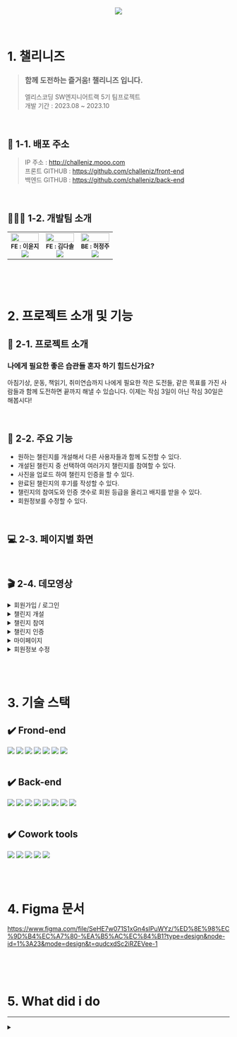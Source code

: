 <br>
<br>

<center><a href="challeniz.mooo.com/api"><img src="https://cdn.discordapp.com/attachments/984416996366114866/1164795546687508502/image_29.png?ex=65448363&is=65320e63&hm=5bdde810aba5a29d7fa5831e673b8490de0f9be6799a18ea8b63637dcdcdd228&"></a></center>

<br>
<br>

# 1. 챌리니즈

> ### 함께 도전하는 즐거움! 챌리니즈 입니다.
>
> 엘리스코딩 SW엔지니어트랙 5기 팀프로젝트 <br>
> 개발 기간 : 2023.08 ~ 2023.10 <br>

<br>

## 🔗 1-1. 배포 주소

> IP 주소 : http://challeniz.mooo.com <br>
> 프론트 GITHUB : https://github.com/challeniz/front-end <br>
> 백엔드 GITHUB : https://github.com/challeniz/back-end<br>

<br>

## 👨‍👧‍👦 1-2. 개발팀 소개

<table>
  <tbody>
    <tr>
      <td align="center"><img src="https://cdn.discordapp.com/attachments/1123912547830071367/1129223692094799902/image.png?ex=65444d84&is=6531d884&hm=749559416a2c6d0bc240f9add4298a0e86ca09393b02e4637c545b0bd7a7e0f5&" style="width:100%;" alt=""/><br /><sub><b>FE : 이윤지</b></sub><br />
      <a href="https://github.com/devuoon">
      <img src="https://img.shields.io/badge/Github-181717?style=flat-square&logo=github&logoColor=white"/></a></td>
      <td align="center"><img src="https://cdn.discordapp.com/attachments/1139860740522655764/1164794358357311499/IMG_7160.PNG?ex=65448247&is=65320d47&hm=9049a59e17636fd761afb3df9f80aa7fb1e115109223eb5b7b530d9cac766942&" style="width:100%;" alt=""/><br /><sub><b>FE : 김다솔 </b></sub><br />
       <a href="https://github.com/da22sol">
      <img src="https://img.shields.io/badge/Github-181717?style=flat-square&logo=github&logoColor=white"/></a></td>
      <td align="center"><img src="https://cdn.discordapp.com/attachments/1123912547830071367/1129223870675689502/1689298240585.png?ex=65444dae&is=6531d8ae&hm=80bcc153eb22cb89bcdbf4495355e3a366f9c30e4405f5511fc4c4defc87c8df&" style="width:100%;" alt=""/><br /><sub><b>BE : 허정주 </b></sub><br />
       <a href="https://github.com/wjdwnwbel">
      <img src="https://img.shields.io/badge/Github-181717?style=flat-square&logo=github&logoColor=white"/></a></td>
     <tr/>
  </tbody>
</table>

<br>
<br>
<br>

# 2. 프로젝트 소개 및 기능

## 📁 2-1. 프로젝트 소개

### 나에게 필요한 좋은 습관들 혼자 하기 힘드신가요?

아침기상, 운동, 책읽기, 취미연습까지 나에게 필요한 작은 도전들, 같은 목표를 가진 사람들과 함께 도전하면 끝까지 해낼 수 있습니다. 이제는 작심 3일이 아닌 작심 30일은 해봅시다!

<br>

## 📆 2-2. 주요 기능

- 원하는 챌린지를 개설해서 다른 사용자들과 함께 도전할 수 있다.
- 개설된 챌린지 중 선택하여 여러가지 챌린지를 참여할 수 있다.
- 사진을 업로드 하여 챌린지 인증을 할 수 있다.
- 완료된 챌린지의 후기를 작성할 수 있다.
- 챌린지의 참여도와 인증 갯수로 회원 등급을 올리고 배지를 받을 수 있다.
- 회원정보를 수정할 수 있다.

<br>

## 💻 2-3. 페이지별 화면

<br>

## 🎬 2-4. 데모영상

 <details>
  <summary>회원가입 / 로그인</summary>
  내용 넣기
 </details>
 <details>
  <summary>챌린지 개설</summary>
  내용 넣기
 </details>
 <details>
  <summary>챌린지 참여</summary>
  내용 넣기
 </details>
 <details>
  <summary>챌린지 인증</summary>
  내용 넣기
 </details>
 <details>
  <summary>마이페이지</summary>
  내용 넣기
 </details>
 <details>
  <summary>회원정보 수정</summary>
  내용 넣기
 </details>

<br>
<br>
<br>

# 3. 기술 스택

## ✔️ Frond-end

<div>
<img src="https://img.shields.io/badge/typescript-3178C6?style=flat-square&logo=typescript&logoColor=white"/>
<img src="https://img.shields.io/badge/React-61DAFB?style=flat-square&logo=React&logoColor=white"/>
<img src="https://img.shields.io/badge/styledcomponents-DB7093?style=flat-square&logo=styledcomponents&logoColor=white"/>
<img src="https://img.shields.io/badge/npm-CB3837?style=flat-square&logo=npm&logoColor=white"/>
<img src="https://img.shields.io/badge/prettier-F7B93E?style=flat-square&logo=prettier&logoColor=white"/>
<img src="https://img.shields.io/badge/VScode-2F80ED?style=flat-square&logo=vsco&logoColor=white"/>
<img src="https://img.shields.io/badge/chatbot-0066FF?style=flat-square&logo=chatbot&logoColor=white">  
</div>
<br>

## ✔️ Back-end

<div>
<img src="https://img.shields.io/badge/node.js-339933?style=flat-square&logo=Node.js&logoColor=white">
<img src="https://img.shields.io/badge/nestjs-E0234E?style=flat-square&logo=nestjs&logoColor=white">
<img src="https://img.shields.io/badge/mongoDB-47A248?style=flat-square&logo=MongoDB&logoColor=white">
<img src="https://img.shields.io/badge/ubuntu-E95420?style=flat-square&logo=ubuntu&logoColor=black"> 
<img src="https://img.shields.io/badge/pm2-2B037A?style=flat-square&logo=pm2&logoColor=white">
<img src="https://img.shields.io/badge/nginx-009639?style=flat-square&logo=nginx&logoColor=white">  
<img src="https://img.shields.io/badge/jsonwebtokens-000000?style=flat-square&logo=jsonwebtokens&logoColor=white">
<img src="https://img.shields.io/badge/npm-CB3837?style=flat-square&logo=npm&logoColor=white"/>  
</div>

<br>

## ✔️ Cowork tools

<div>
<img src="https://img.shields.io/badge/Github-181717?style=flat-square&logo=github&logoColor=white"/>
<img src="https://img.shields.io/badge/Notion-000000?style=flat-square&logo=notion&logoColor=white"/>
 <img src="https://img.shields.io/badge/Figma-F24E1E?style=flat-square&logo=Figma&logoColor=white"/>
<img src="https://img.shields.io/badge/Postman-FF6C37?style=flat-square&logo=Postman&logoColor=white"/>
<img src="https://img.shields.io/badge/♥︎Gather-004088?style=flat-square&logo=gather&logoColor=white"/>
</div>

<br>
<br>
<br>

# 4. Figma 문서

https://www.figma.com/file/SeHE7w071S1xGn4sIPuWYz/%ED%8E%98%EC%9D%B4%EC%A7%80-%EA%B5%AC%EC%84%B1?type=design&node-id=1%3A23&mode=design&t=qudcxdSc2iRZEVee-1

<br>
<br>
<br>

# 5. What did i do

---

<details>
  <summary></summary>
  내용 넣기
 </details>
